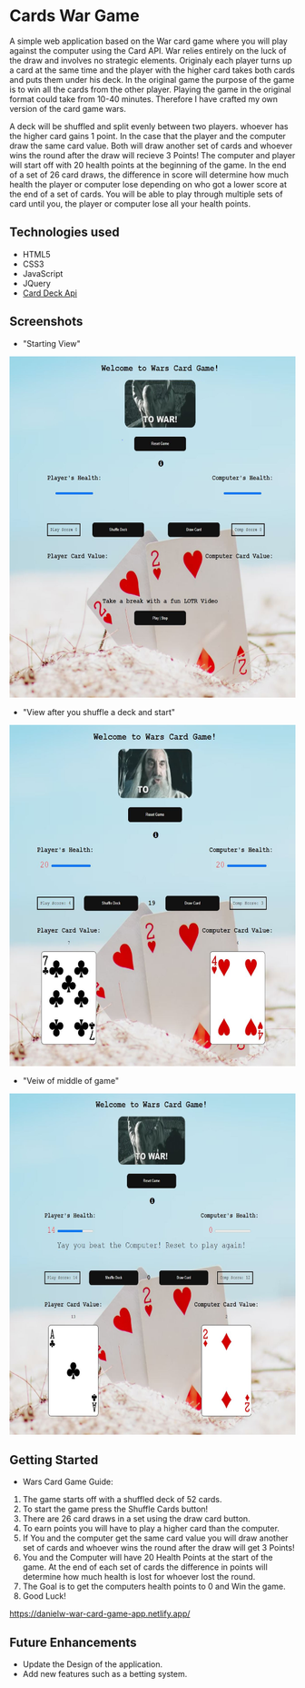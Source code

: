 # Cards War Game

A simple web application based on the War card game where you will play against the computer using the Card API. War relies entirely on the luck of the draw and involves no strategic elements. Originaly each player turns up a card at the same time and the player with the higher card takes both cards and puts them under his deck. In the original game the purpose of the game is to win all the cards from the other player. Playing the game in the original format could take from 10-40 minutes. Therefore I have crafted my own version of the card game wars.

A deck will be shuffled and split evenly between two players. whoever has the higher card gains 1 point. In the case that the player and the computer draw the same card value. Both will draw another set of cards and whoever wins the round after the draw will recieve 3 Points! The computer and player will start off with 20 health points at the beginning of the game. In the end of a set of 26 card draws, the difference in score will determine how much health the player or computer lose depending on who got a lower score at the end of a set of cards. You will be able to play through multiple sets of card until you, the player or computer lose all your health points.

## Technologies used
- HTML5
- CSS3
- JavaScript
- JQuery
- <a href="https://deckofcardsapi.com/">Card Deck Api</a> 

## Screenshots
- "Starting View"
<img src="./images/screenshot1WarGame.jpg" width="650" height="600">

- "View after you shuffle a deck and start"
<img src="/images/screenshot2WarGame.jpg" width="650" height="600">

- "Veiw of middle of game"
<img src="/images/screenshot3WarGame.jpg" width="650" height="600">



## Getting Started
 - Wars Card Game Guide:            
1. The game starts off with a shuffled deck of 52 cards.
2. To start the game press the Shuffle Cards button!
3. There are 26 card draws in a set using the draw card button.
4. To earn points you will have to play a higher card than the computer.
5. If You and the computer get the same card value you will draw another set of cards and whoever wins the round after the draw will get 3 Points!
6. You and the Computer will have 20 Health Points at the start of the game. At the end of each set of cards the difference in points will determine how much health is lost for whoever lost the round.
7. The Goal is to get the computers health points to 0 and Win the game.
8. Good Luck!
            
  https://danielw-war-card-game-app.netlify.app/

## Future Enhancements
- Update the Design of the application.
- Add new features such as a betting system.
